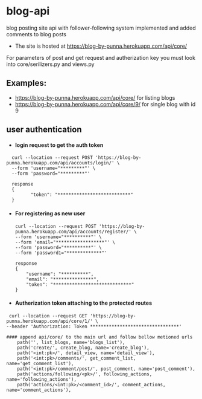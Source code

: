 # blog-api

blog posting site api with follower-following system implemented and added comments to blog posts

 -  The site is hosted at https://blog-by-punna.herokuapp.com/api/core/

 
For parameters of post and get request and autherization key you must look into core/serilizers.py and views.py
 
## Examples: 
 -  https://blog-by-punna.herokuapp.com/api/core/ for listing blogs
 -  https://blog-by-punna.herokuapp.com/api/core/9/ for single blog with id 9
## user authentication

 - #### login request to get the auth token 
``` 
  curl --location --request POST 'https://blog-by-punna.herokuapp.com/api/accounts/login/' \
  --form 'username="*********"' \
  --form 'password="*********"'

  response
  {
         "token": "***************************"
  }
```
 - #### For registering as new user
   ``` 
   curl --location --request POST 'https://blog-by-punna.herokuapp.com/api/accounts/register/' \
   --form 'username="**********"' \
   --form 'email="******************"' \
   --form 'password="**********"' \
   --form 'password1="*************"'

   response
   {
       "username": "**********",
       "email": "***************",
       "token": "*****************************"
   }
   ```
 - #### Autherization token attaching to the protected routes
``` 
 curl --location --request GET 'https://blog-by-punna.herokuapp.com/api/core/1/' \
--header 'Authorization: Token *********************************'

```
```
#### append api/core/ to the main url and follow bellow metioned urls
    path('', list_blogs, name='blogs_list'),
    path('create/', create_blog, name='create_blog'),
    path('<int:pk>/', detail_view, name='detail_view'),
    path('<int:pk>/comments/', get_comment_list, name='get_comment_list'),
    path('<int:pk>/comment/post/', post_comment, name='post_comment'),
    path('actions/following/<pk>/', following_actions, name='following_actions'),
    path('actions/<int:pk>/<comment_id>/', comment_actions, name='comment_actions'),
```
